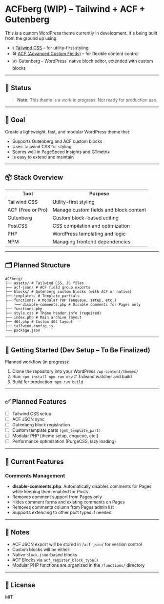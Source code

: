 # ACFberg (WIP) – Tailwind + ACF + Gutenberg

This is a custom WordPress theme currently in development. It's being built from the ground up using:

- 🌀 <a href="https://tailwindcss.com/" target="_blank" rel="noopener noreferrer">Tailwind CSS</a> – for utility-first styling
- 🛠️ [ACF (Advanced Custom Fields)](https://www.advancedcustomfields.com/) – for flexible content control
- ✍️ Gutenberg – WordPress' native block editor, extended with custom blocks

---

## 🚧 Status

> **Note:** This theme is a work in progress. Not ready for production use.

---

## 🎯 Goal

Create a lightweight, fast, and modular WordPress theme that:
- Supports Gutenberg and ACF custom blocks
- Uses Tailwind CSS for styling
- Scores well in PageSpeed Insights and GTmetrix
- Is easy to extend and maintain

---

## 📦 Stack Overview

| Tool | Purpose |
|------|---------|
| Tailwind CSS | Utility-first styling |
| ACF (Free or Pro) | Manage custom fields and block content |
| Gutenberg | Custom block-based editing |
| PostCSS | CSS compilation and optimization |
| PHP | WordPress templating and logic |
| NPM | Managing frontend dependencies |

---

## 🗂 Planned Structure
```
ACFberg/
├── assets/ # Tailwind CSS, JS files
├── acf-json/ # ACF field group exports
├── blocks/ # Gutenberg custom blocks (with ACF or native)
├── templates/ # Template partials
├── functions/ # Modular PHP (enqueue, setup, etc.)
│   └── disable-comments.php # Disable comments for Pages only
├── functions.php
├── style.css # Theme header info (required)
├── index.php # Main archive layout
├── 404.php # Custom 404 layout
├── tailwind.config.js
└── package.json
```

---

## 🚀 Getting Started (Dev Setup – To Be Finalized)

Planned workflow (in progress):

1. Clone the repository into your WordPress `/wp-content/themes/`
2. Run:
`npm install
npm run dev`   # Tailwind watcher and build
3. Build for production:
`npm run build`

---

## ✅ Planned Features

- [ ] Tailwind CSS setup
- [ ] ACF JSON sync
- [ ] Gutenberg block registration
- [ ] Custom template parts `(get_template_part)`
- [ ] Modular PHP (theme setup, enqueue, etc.)
- [ ] Performance optimization (PurgeCSS, lazy loading)

---

## 🔧 Current Features

### Comments Management
- **disable-comments.php**: Automatically disables comments for Pages while keeping them enabled for Posts
- Removes comment support from Pages only
- Hides comment forms and existing comments on Pages
- Removes comments column from Pages admin list
- Supports extending to other post types if needed

---

## 📌 Notes

- ACF JSON export will be stored in `/acf-json/` for version control
- Custom blocks will be either:
-   Native `block.json`-based blocks
-   ACF Blocks via `acf_register_block_type()`
- Modular PHP functions are organized in the `/functions/` directory

---

## 📄 License

MIT
